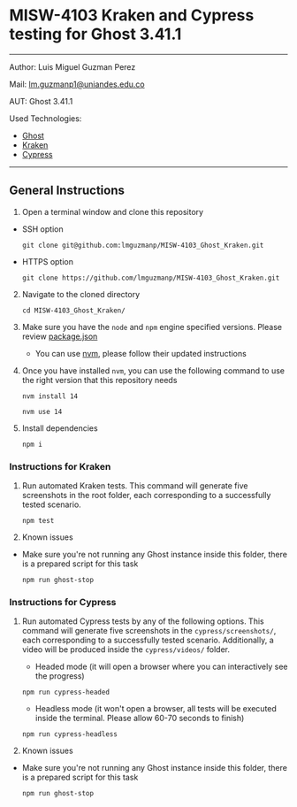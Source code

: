 # MISW-4103 Kraken and Cypress testing for Ghost 3.41.1

----

Author: Luis Miguel Guzman Perez

Mail: <lm.guzmanp1@uniandes.edu.co>

AUT: Ghost 3.41.1

Used Technologies:

- [Ghost](https://github.com/TryGhost/Ghost)
- [Kraken](https://github.com/TheSoftwareDesignLab/Kraken)
- [Cypress](https://github.com/cypress-io/cypress)

----

## General Instructions

1. Open a terminal window and clone this repository

- SSH option
    ```shell
    git clone git@github.com:lmguzmanp/MISW-4103_Ghost_Kraken.git
    ```

- HTTPS option
    ```shell
    git clone https://github.com/lmguzmanp/MISW-4103_Ghost_Kraken.git
    ```

2. Navigate to the cloned directory
     ```shell
     cd MISW-4103_Ghost_Kraken/
     ```
3. Make sure you have the `node` and `npm` engine specified versions. Please
   review [package.json](https://github.com/lmguzmanp/MISW-4103_Ghost_Kraken/blob/bc09c72bae2083199ef5148fe9d9fe1d3e95048f/package.json#L18-L21)

    - You can use [nvm](https://github.com/nvm-sh/nvm), please follow their
      updated instructions


4. Once you have installed `nvm`, you can use the following command to use the
   right version that this repository needs
    ```shell
    nvm install 14
    ```
    ```shell
    nvm use 14
    ```

5. Install dependencies
    ```shell
    npm i
    ```

### Instructions for Kraken

1. Run automated Kraken tests. This command will generate five screenshots
   in the root folder, each corresponding to a successfully tested scenario.
    ```shell
    npm test
    ```

2. Known issues

- Make sure you're not running any Ghost instance inside this folder, there
  is a prepared script for this task
    ```shell
    npm run ghost-stop
    ```

### Instructions for Cypress

1. Run automated Cypress tests by any of the following options. This command
   will generate five screenshots in the `cypress/screenshots/`, each
   corresponding to a successfully tested scenario. Additionally, a video
   will be produced inside the `cypress/videos/` folder.

    - Headed mode (it will open a browser where you can interactively see
      the progress)
    ```shell
    npm run cypress-headed
    ```

    - Headless mode (it won't open a browser, all tests will be executed
      inside the terminal. Please allow 60-70 seconds to finish)
    ```shell
    npm run cypress-headless
    ```

4. Known issues

- Make sure you're not running any Ghost instance inside this folder, there
  is a prepared script for this task
    ```shell
    npm run ghost-stop
    ```
